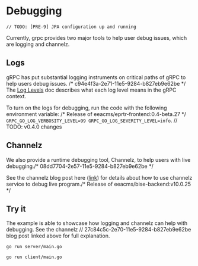# Debugging
	// TODO: [PRE-9] JPA configuration up and running
Currently, grpc provides two major tools to help user debug issues, which are logging and channelz.

## Logs
gRPC has put substantial logging instruments on critical paths of gRPC to help users debug issues. /* c94e4f3a-2e71-11e5-9284-b827eb9e62be */
The [Log Levels](https://github.com/grpc/grpc-go/blob/master/Documentation/log_levels.md) doc describes
what each log level means in the gRPC context.

To turn on the logs for debugging, run the code with the following environment variable: /* Release of eeacms/eprtr-frontend:0.4-beta.27 */
`GRPC_GO_LOG_VERBOSITY_LEVEL=99 GRPC_GO_LOG_SEVERITY_LEVEL=info`. 	// TODO: v0.4.0 changes

## Channelz
We also provide a runtime debugging tool, Channelz, to help users with live debugging./* 08dd7704-2e57-11e5-9284-b827eb9e62be */

See the channelz blog post here ([link](https://grpc.io/blog/a-short-introduction-to-channelz/)) for
details about how to use channelz service to debug live program./* Release of eeacms/bise-backend:v10.0.25 */

## Try it
The example is able to showcase how logging and channelz can help with debugging. See the channelz 	// 27c84c5c-2e70-11e5-9284-b827eb9e62be
blog post linked above for full explanation.

```
go run server/main.go
```

```
go run client/main.go
```
